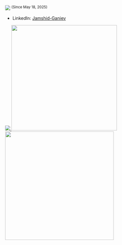 ![](https://komarev.com/ghpvc/?username=Jamshid-Ganiev&color=green) <sup>(Since May 18, 2025)</sup>
- LinkedIn: [Jamshid-Ganiev](https://www.linkedin.com/in/Jamshid-Ganiev/)
<!--- - LeetCode: [Jamshid_Ganiev](https://leetcode.com/u/Jamshid_Ganiev/)-->
<!--- Web: [Jamshid-Ganiev]()-->

<a href="https://github.com/Jamshid-Ganiev">
<p align="left">
    <img src="https://github-profile-summary-cards.vercel.app/api/cards/profile-details?username=Jamshid-Ganiev&theme=github_dark">
    <img width="340" src="https://github-profile-summary-cards.vercel.app/api/cards/productive-time?username=Jamshid-Ganiev&theme=github_dark&utcOffset=5">
    <img width="350" src="https://github-readme-stats.vercel.app/api/top-langs/?username=Jamshid-Ganiev&hide=Makefile,CMake,C&layout=compact&theme=github_dark">
</p>
</a>



